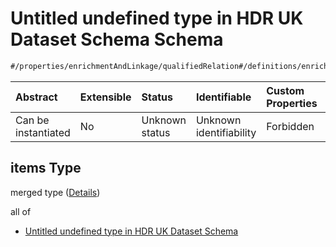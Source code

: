 # Untitled undefined type in HDR UK Dataset Schema Schema

```txt
#/properties/enrichmentAndLinkage/qualifiedRelation#/definitions/enrichmentAndLinkage/properties/qualifiedRelation/anyOf/1/items
```



| Abstract            | Extensible | Status         | Identifiable            | Custom Properties | Additional Properties | Access Restrictions | Defined In                                                                                        |
| :------------------ | :--------- | :------------- | :---------------------- | :---------------- | :-------------------- | :------------------ | :------------------------------------------------------------------------------------------------ |
| Can be instantiated | No         | Unknown status | Unknown identifiability | Forbidden         | Allowed               | none                | [dataset.schema.json*](../../../schema/dataset/latest/dataset.schema.json "open original schema") |

## items Type

merged type ([Details](dataset-definitions-enrichmentandlinkage-properties-linked-datasets-anyof-1-items.md))

all of

*   [Untitled undefined type in HDR UK Dataset Schema](dataset-definitions-enrichmentandlinkage-properties-linked-datasets-anyof-1-items-allof-0.md "check type definition")
